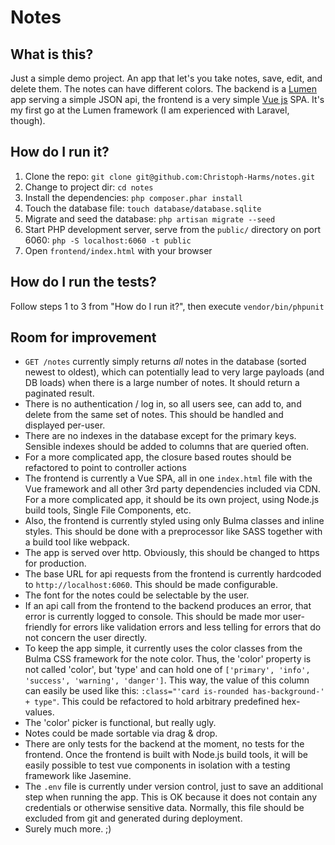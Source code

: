 # Notes
## What is this?
Just a simple demo project. An app that let's you take notes, save, edit, and delete them. The notes can have different colors.
The backend is a [Lumen](https://lumen.laravel.com) app serving a simple JSON api, the frontend is a very simple [Vue js](https://vuejs.org) SPA. It's my first go at the Lumen
framework (I am experienced with Laravel, though).

## How do I run it?
1. Clone the repo: `git clone git@github.com:Christoph-Harms/notes.git`
2. Change to project dir: `cd notes`
3. Install the dependencies: `php composer.phar install`
4. Touch the database file: `touch database/database.sqlite`
5. Migrate and seed the database: `php artisan migrate --seed`
6. Start PHP development server, serve from the `public/` directory on port 6060: `php -S localhost:6060 -t public`
7. Open `frontend/index.html` with your browser

## How do I run the tests?
Follow steps 1 to 3 from "How do I run it?", then execute `vendor/bin/phpunit`

## Room for improvement
* `GET /notes` currently simply returns _all_ notes in the database (sorted newest to oldest), which can potentially lead to very large payloads (and DB loads) 
when there is a large number of notes. It should return a paginated result.
* There is no authentication / log in, so all users see, can add to, and delete from the same set of notes. This should be handled and displayed per-user.
* There are no indexes in the database except for the primary keys. Sensible indexes should be added to columns that are queried often.
* For a more complicated app, the closure based routes should be refactored to point to controller actions
* The frontend is currently a Vue SPA, all in one `index.html` file with the Vue framework and all other 3rd party dependencies included via CDN. For a more 
complicated app, it should be its own project, using Node.js build tools, Single File Components, etc.
* Also, the frontend is currently styled using only Bulma classes and inline styles. This should be done with a preprocessor like SASS together with a build 
tool like webpack.
* The app is served over http. Obviously, this should be changed to https for production.
* The base URL for api requests from the frontend is currently hardcoded to `http://localhost:6060`. This should be made configurable.
* The font for the notes could be selectable by the user.
* If an api call from the frontend to the backend produces an error, that error is currently logged to console. This should be made mor user-friendly for 
errors like validation errors and less telling for errors that do not concern the user directly.
* To keep the app simple, it currently uses the color classes from the Bulma CSS framework for the note color. Thus, the 'color' property is not called 
'color', but 'type' and can hold one of `['primary', 'info', 'success', 'warning', 'danger']`. This way, the value of this column can easily be used like 
this: `:class="'card is-rounded has-background-' + type"`. This could be refactored to hold arbitrary predefined hex-values.
* The 'color' picker is functional, but really ugly.
* Notes could be made sortable via drag & drop.
* There are only tests for the backend at the moment, no tests for the frontend. Once the frontend is built with Node.js build tools, it will be easily 
possible to test vue components in isolation with a testing framework like Jasemine.
* The `.env` file is currently under version control, just to save an additional step when running the app. This is OK because it does not contain any 
credentials or otherwise sensitive data. Normally, this file should be excluded from git and generated during deployment.
* Surely much more. ;)


